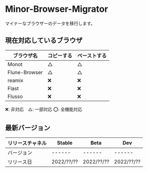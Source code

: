 # Minor-Browser-Migrator
マイナーなブラウザーのデータを移行します。

## 現在対応しているブラウザ

|ブラウザ名        |コピーする|ペーストする|
|----------------|--------|----------|
|Monot           |△       |△　　　　　 |
|Flune-Browser   |△       |△　　　　　 |
|reamix          |❌      |❌        |
|Flast           |❌      |❌        |
|Flusso          |❌      |❌        |

❌: 非対応　△: 一部対応 ⭕️: 全機能対応

## 最新バージョン
|リリースチャネル |  Stable  |     Beta    |          Dev          |
|--------------|----------|-------------|-----------------------|
|   バージョン   |  ------  |   ------    |         ------        |
|   リリース日   |2022/??/??| 2022/??/??  |      2022/??/??       |